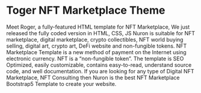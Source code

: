 # Toger NFT Marketplace Theme

Meet Roger, a fully-featured HTML template for NFT Marketplace, We just released the fully coded version in HTML, CSS, JS Nuron is suitable for NFT marketplace, digital marketplace, crypto collectibles, NFT world buying selling, digital art, crypto art, DeFi website and non-fungible tokens. NFT Marketplace Template is a new method of payment on the Internet using electronic currency. NFT is a “non-fungible token”. The template is SEO Optimized, easily customizable, contains easy-to-read, understand source code, and well documentation. If you are looking for any type of Digital NFT Marketplace, NFT Consulting then Nuron is the best NFT Marketplace Bootstrap5 Template to create your website.
